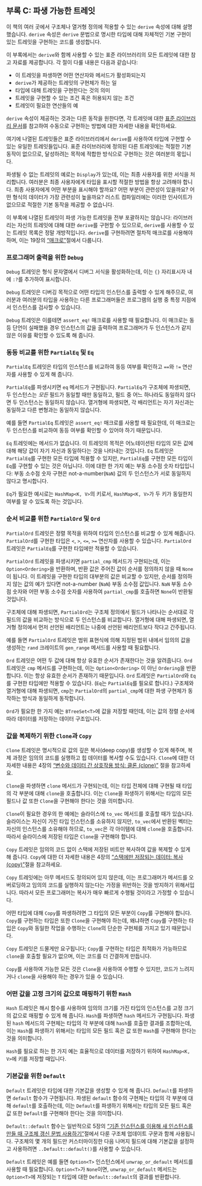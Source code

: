 ## 부록 C: 파생 가능한 트레잇

이 책의 여러 곳에서 구조체나 열거형 정의에 적용할 수 있는
`derive` 속성에 대해 설명했습니다. `derive` 속성은 `derive`
문법으로 명시한 타입에 대해 자체적인 기본 구현이 있는 트레잇을
구현하는 코드를 생성합니다.

이 부록에서는 `derive`와 함께 사용할 수 있는 표준 라이브러리의 모든 트레잇에
대한 참고 자료를 제공합니다. 각 절이 다룰 내용은 다음과 같습니다:

* 이 트레잇을 파생하면 어떤 연산자와 메서드가 활성화되는지
* `derive`가 제공하는 트레잇의 구현체가 하는 일
* 타입에 대해 트레잇을 구현한다는 것의 의미
* 트레잇을 구현할 수 있는 조건 혹은 허용되지 않는 조건
* 트레잇이 필요한 연산들의 예

`derive` 속성이 제공하는 것과는 다른 동작을 원한다면, 각 트레잇에 대한
[표준 라이브러리 문서](../std/index.html)<!-- ignore -->를 참고하여
수동으로 구현하는 방법에 대한 자세한 내용을 확인하세요.

여기에 나열된 트레잇들은 표준 라이브러리에서 `derive`를 사용하여
타입에 구현할 수 있는 유일한 트레잇들입니다. 표준 라이브러리에
정의된 다른 트레잇에는 적절한 기본 동작이 없으므로, 달성하려는
목적에 적합한 방식으로 구현하는 것은 여러분의 몫입니다.

파생될 수 없는 트레잇의 예로는 `Display`가 있는데, 이는 최종 사용자를
위한 서식을 처리합니다. 여러분은 최종 사용자에게 타입을 표시할 적절한
방법을 항상 고려해야 합니다. 최종 사용자에게 어떤 부분을 표시해야
할까요? 어떤 부분이 관련성이 있을까요? 어떤 형식의 데이터가 가장
관련성이 높을까요? 러스트 컴파일러에는 이러한 인사이트가 없으므로
적절한 기본 동작을 제공할 수 없습니다.

이 부록에 나열된 트레잇이 파생 가능한 트레잇을 전부 포괄하지는 않습니다:
라이브러리는 자신의 트레잇에 대해 대한 `derive`를 구현할 수 있으므로,
`derive`를 사용할 수 있는 트레잇 목록은 정말 개방적입니다. `derive`를
구현하려면 절차적 매크로를 사용해야 하며, 이는 19장의
[“매크로”][macros]<!-- ignore -->절에서 다룹니다.

### 프로그래머 출력을 위한 `Debug`

`Debug` 트레잇은 형식 문자열에서 디버그 서식을 활성화하는데, 이는 `{}`
자리표시자 내에 `:?`를 추가하여 표시합니다.

`Debug` 트레잇은 디버깅 목적으로 어떤 타입의 인스턴스를 출력할 수 있게
해주므로, 여러분과 여러분의 타입을 사용하는 다른 프로그래머들은 프로그램의
실행 중 특정 지점에서 인스턴스를 검사할 수 있습니다.

`Debug` 트레잇은 이를테면 `assert_eq!` 매크로를 사용할 때 필요합니다.
이 매크로는 동등 단언이 실패했을 경우 인스턴스의 값을 출력하여 프로그래머가
두 인스턴스가 같지 않은 이유를 확인할 수 있도록 해 줍니다.

### 동등 비교를 위한 `PartialEq` 및 `Eq`

`PartialEq` 트레잇은 타입의 인스턴스를 비교하여 동등 여부를 확인하고
`==`와 `!=` 연산자를 사용할 수 있게 해 줍니다.

`PartialEq`를 파생시키면 `eq` 메서드가 구현됩니다. `PartialEq`가 구조체에
파생되면, 두 인스턴스는 *모든* 필드가 동일할 때만 동일하고, 필드 중 어느
하나라도 동일하지 않다면 두 인스턴스는 동일하지 않습니다. 열거형에 파생되면,
각 배리언트는 자기 자신과는 동일하고 다른 변형과는 동일하지 않습니다.

예를 들면 `PartialEq` 트레잇은 `assert_eq!` 매크로를 사용할 때 필요한데,
이 매크로는 두 인스턴스를 비교하여 동등 여부를 확인할 수 있어야 하기
때문입니다.

`Eq` 트레잇에는 메서드가 없습니다. 이 트레잇의 목적은 어노테이션된 타입의
모든 값에 대해 해당 값이 자기 자신과 동일하다는 것을 나타내는 것입니다. `Eq`
트레잇은 `PartialEq`를 구현한 모든 타입에 적용할 수 있지만, `PartialEq`를
구현한 모든 타입이 `Eq`를 구현할 수 있는 것은 아닙니다. 이에 대한 한 가지
예는 부동 소수점 숫자 타입입니다: 부동 소수점 숫자 구현은 not-a-number(`NaN`)
값의 두 인스턴스가 서로 동일하지 않다고 명시합니다.

`Eq`가 필요한 예시로는 `HashMap<K, V>`의 키로서, `HashMap<K, V>`가 두
키가 동일한지 여부를 알 수 있도록 하는 것입니다.

### 순서 비교를 위한 `PartialOrd` 및 `Ord`

`PartialOrd` 트레잇은 정렬 목적을 위하여 타입의 인스턴스를 비교할 수 있게
해줍니다. `PartialOrd`를 구현한 타입은 `<`, `>`, `<=`, `>=` 연산자를
사용할 수 있습니다. `PartialOrd` 트레잇은 `PartialEq`를 구현한 타입에만
적용할 수 있습니다.

`PartialOrd` 트레잇을 파생시키면 `partial_cmp` 메서드가 구현되는데, 이는
`Option<Ordering>`을 반환하며, 반환 값은 주어진 값이 순서를 정의하지 않을
때 `None`이 됩니다. 이 트레잇을 구현한 타입의 대부분의 값은 비교할 수
있지만, 순서를 정의하지 않는 값의 예가 있다면 not-a-number (`NaN`) 부동
소수점 값입니다. `NaN` 부동 소수점 숫자와 어떤 부동 소수점 숫자를 사용하여
`partial_cmp`를 호출하면 `None`이 반환될 것입니다.

구조체에 대해 파생되면, `PartialOrd`는 구조체 정의에서 필드가 나타나는
순서대로 각 필드의 값을 비교하는 방식으로 두 인스턴스를 비교합니다.
열거형에 대해 파생되면, 열거형 정의에서 먼저 선언된 배리언트는 나중에
선언된 배리언트보다 작다고 간주됩니다.

예를 들면 `PartialOrd` 트레잇은 범위 표현식에 의해 지정된 범위
내에서 임의의 값을 생성하는 `rand` 크레이트의 `gen_range` 메서드를
사용할 때 필요합니다.

`Ord` 트레잇은 어떤 두 값에 대해 항상 유효한 순서가 존재한다는 것을
알려줍니다. `Ord` 트레잇은 `cmp` 메서드를 구현하는데, 이는 `Option<Ordering>`
이 아닌 `Ordering`을 반환합니다. 이는 항상 유효한 순서가 존재하기 때문입니다.
`Ord` 트레잇은 `PartialOrd`와 `Eq`를 구현한 타입에만 적용할 수 있습니다.
(`Eq`는 `PartialEq`를 필요로 합니다.) 구조체와 열거형에 대해 파생되면,
`cmp`는 `PartialOrd`의 `partial_cmp`에 대한 파생 구현체가 동작하는
방식과 동일하게 동작합니다.

`Ord`가 필요한 한 가지 예는 `BTreeSet<T>`에 값을 저장할 때인데, 이는
값의 정렬 순서에 따라 데이터를 저장하는 데이터 구조입니다.

### 값을 복제하기 위한 `Clone`과 `Copy`

`Clone` 트레잇은 명시적으로 값의 깊은 복사(deep copy)를 생성할 수 있게
해주며, 복제 과정은 임의의 코드를 실행하고 힙 데이터를 복사할 수도 있습니다.
`Clone`에 대한 더 자세한 내용은 4장의 [“변수와 데이터 간 상호작용 방식:
클론 (clone)”][ways-variables-and-data-interact-clone]<!-- ignore -->
절을 참고하세요.

`Clone`을 파생하면 `clone` 메서드가 구현되는데, 이는 타입 전체에 대해 구현될
때 타입의 각 부분에 대해 `clone`을 호출합니다. 이는 `Clone`을 파생하기 위해서는
타입의 모든 필드나 값 또한 `Clone`을 구현해야 한다는 것을 의미합니다.

`Clone`이 필요한 경우의 한 예에는 슬라이스에 `to_vec` 메서드를 호출할 때가
있습니다. 슬라이스는 자신이 가진 타입 인스턴스를 소유하지 않지만, `to_vec`에서
반환된 벡터는 자신의 인스턴스를 소유해야 하므로, `to_vec`은 각 아이템에 대해
`clone`을 호출합니다. 따라서 슬라이스에 저장된 타입은 `Clone`을 구현해야 합니다.

`Copy` 트레잇은 임의의 코드 없이 스택에 저장된 비트만 복사하여 값을
복제할 수 있게 해 줍니다. `Copy`에 대한 더 자세한 내용은 4장의
[“스택에만 저장되는 데이터: 복사 (copy)”][stack-only-data-copy]<!-- ignore -->절을
참고하세요.

`Copy` 트레잇에는 아무 메서드도 정의되어 있지 않은데, 이는 프로그래머가
메서드를 오버로딩하고 임의의 코드를 실행하지 않는다는 가정을 위반하는 것을
방지하기 위해서입니다. 따라서 모든 프로그래머는 복사가 매우 빠르게 수행될
것이라고 가정할 수 있습니다.

어떤 타입에 대해 `Copy`를 파생하려면 그 타입의 모든 부분이 `Copy`를 구현해야
합니다. `Copy`를 구현하는 타입은 또한 `Clone`을 구현해야 하는데, 왜냐하면 `Copy`를
구현하는 타입은 `Copy`와 동일한 작업을 수행하는 `Clone`의 단순한 구현체를 가지고
있기 때문입니다.

`Copy` 트레잇은 드물게만 요구됩니다; `Copy`를 구현하는 타입은
최적화가 가능하므로 `clone`을 호출할 필요가 없으며, 이는 코드를 더
간결하게 만듭니다.

`Copy`를 사용하여 가능한 모든 것은 `Clone`을 사용하여 수행할 수 있지만, 코드가
느려지거나 `clone`을 사용해야 하는 경우가 있을 수 있습니다.

### 어떤 값을 고정 크기의 값으로 매핑하기 위한 `Hash`

`Hash` 트레잇은 해시 함수를 사용하여 임의의 크기를 가진 타입의 인스턴스를
고정 크기의 값으로 매핑할 수 있게 해 줍니다. `Hash`를 파생하면 `hash` 메서드가
구현됩니다. 파생된 `hash` 메서드의 구현체는 타입의 각 부분에 대해 `hash`를
호출한 결과를 조합하는데, 이는 `Hash`를 파생하기 위해서는 타입의 모든 필드
혹은 값 또한 `Hash`를 구현해야 한다는 것을 의미합니다.

`Hash`를 필요로 하는 한 가지 예는 효율적으로 데이터를 저장하기 위하여
`HashMap<K, V>`에 키를 저장할 때입니다.

### 기본값을 위한 `Default`

`Default` 트레잇은 타입에 대한 기본값을 생성할 수 있게 해 줍니다. `Default`를
파생하면 `default` 함수가 구현됩니다. 파생된 `default` 함수의 구현체는
타입의 각 부분에 대해 `default`를 호출하는데, 이는 `Default`를 파생하기
위해서는 타입의 모든 필드 혹은 값 또한 `Default`를 구현해야 한다는 것을
의미합니다.

`Default::default` 함수는 일반적으로 5장의 [“기존
인스턴스를 이용해 새 인스턴스를 만들 때 구조체 갱신 문법
사용하기”][creating-instances-from-other-instances-with-struct-update-syntax]<!-- ignore -->절에서
다룬 구조체 업데이트 구문과 함께 사용됩니다. 구조체의 몇
개의 필드만 커스터마이징한 다음 나머지 필드에 대해 기본값을
설정하고 사용하려면 `..Default::default()`를 사용할 수
있습니다.

`Default` 트레잇은 예를 들면 `Option<T>` 인스턴스에서 `unwrap_or_default`
메서드를 사용할 때 필요합니다. `Option<T>`가 `None`이면, `unwrap_or_default`
메서드는 `Option<T>`에 저장되는 `T` 타입에 대한 `Default::default`의 결과를
반환합니다.

[creating-instances-from-other-instances-with-struct-update-syntax]:
ch05-01-defining-structs.html#creating-instances-from-other-instances-with-struct-update-syntax
[stack-only-data-copy]:
ch04-01-what-is-ownership.html#stack-only-data-copy
[ways-variables-and-data-interact-clone]:
ch04-01-what-is-ownership.html#ways-variables-and-data-interact-clone
[macros]: ch19-06-macros.html#macros
